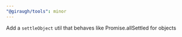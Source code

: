 ```yaml
---
"@giraugh/tools": minor
---
```


Add a `settleObject` util that behaves like Promise.allSettled for objects
